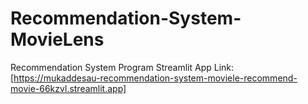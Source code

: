 # Recommendation-System-MovieLens


Recommendation System Program Streamlit App Link:
[https://mukaddesau-recommendation-system-moviele-recommend-movie-66kzvl.streamlit.app]
